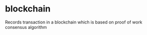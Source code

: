 # blockchain
Records transaction in a blockchain which is based on proof of work consensus algorithm
